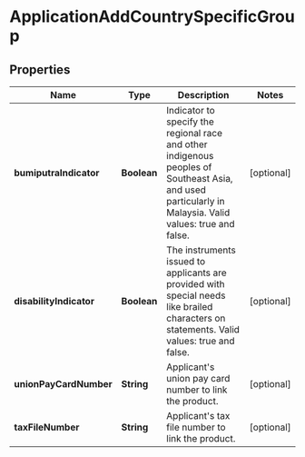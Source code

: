# ApplicationAddCountrySpecificGroup

## Properties
Name | Type | Description | Notes
------------ | ------------- | ------------- | -------------
**bumiputraIndicator** | **Boolean** | Indicator to specify the regional race and other indigenous peoples of Southeast Asia, and used particularly in Malaysia. Valid values: true and false. |  [optional]
**disabilityIndicator** | **Boolean** | The instruments issued to applicants are provided with special needs like brailed characters on statements. Valid values: true and false. |  [optional]
**unionPayCardNumber** | **String** | Applicant&#x27;s union pay card number to link the product. |  [optional]
**taxFileNumber** | **String** | Applicant&#x27;s tax file number to link the product. |  [optional]
